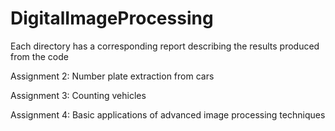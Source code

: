 DigitalImageProcessing
======================

Each directory has a corresponding report describing the results produced from the code

Assignment 2: Number plate extraction from cars

Assignment 3: Counting vehicles 

Assignment 4: Basic applications of advanced image processing techniques
